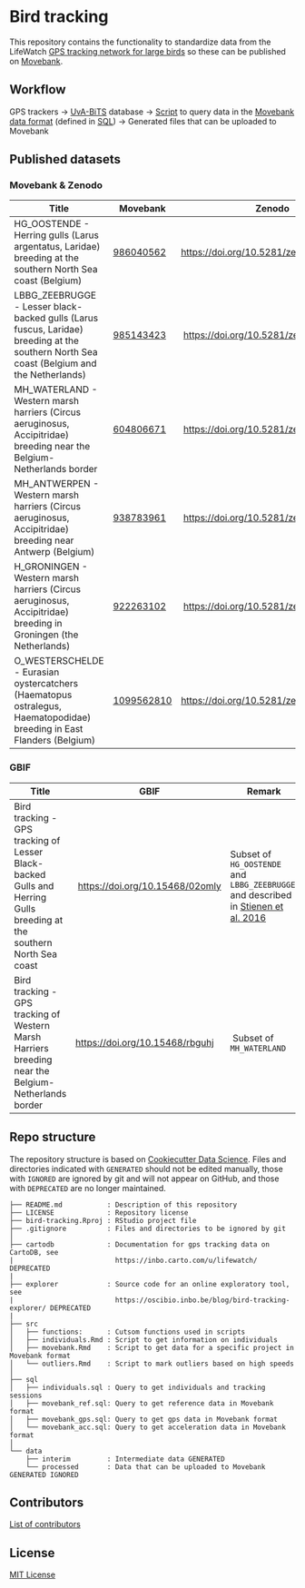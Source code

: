 # Bird tracking

This repository contains the functionality to standardize data from the LifeWatch [GPS tracking network for large birds](http://lifewatch.be/en/gps-tracking-network-large-birds) so these can be published on [Movebank](https://www.movebank.org/).

## Workflow

GPS trackers → [UvA-BiTS](http://www.uva-bits.nl/) database → [Script](src/movebank.Rmd) to query data in the [Movebank data format](https://www.movebank.org/node/2381) (defined in [SQL](sql)) → Generated files that can be uploaded to Movebank

## Published datasets

### Movebank & Zenodo

Title | Movebank | Zenodo
--- | --- | ---
HG_OOSTENDE - Herring gulls (Larus argentatus, Laridae) breeding at the southern North Sea coast (Belgium) | [986040562](https://www.movebank.org/cms/webapp?gwt_fragment=page=studies,path=study986040562) | https://doi.org/10.5281/zenodo.3541811
LBBG_ZEEBRUGGE - Lesser black-backed gulls (Larus fuscus, Laridae) breeding at the southern North Sea coast (Belgium and the Netherlands) | [985143423](https://www.movebank.org/cms/webapp?gwt_fragment=page=studies,path=study985143423) | https://doi.org/10.5281/zenodo.3540799
MH_WATERLAND - Western marsh harriers (Circus aeruginosus, Accipitridae) breeding near the Belgium-Netherlands border | [604806671](https://www.movebank.org/cms/webapp?gwt_fragment=page=studies,path=study604806671) | https://doi.org/10.5281/zenodo.3532940
MH_ANTWERPEN - Western marsh harriers (Circus aeruginosus, Accipitridae) breeding near Antwerp (Belgium) | [938783961](https://www.movebank.org/cms/webapp?gwt_fragment=page=studies,path=study938783961) | https://doi.org/10.5281/zenodo.3550093
H_GRONINGEN - Western marsh harriers (Circus aeruginosus, Accipitridae) breeding in Groningen (the Netherlands) | [922263102](https://www.movebank.org/cms/webapp?gwt_fragment=page=studies,path=study922263102) | https://doi.org/10.5281/zenodo.3552507
O_WESTERSCHELDE - Eurasian oystercatchers (Haematopus ostralegus, Haematopodidae) breeding in East Flanders (Belgium) | [1099562810](https://www.movebank.org/cms/webapp?gwt_fragment=page=studies,path=study1099562810) | https://doi.org/10.5281/zenodo.3734898

### GBIF

Title | GBIF | Remark
--- | --- | ---
Bird tracking - GPS tracking of Lesser Black-backed Gulls and Herring Gulls breeding at the southern North Sea coast | https://doi.org/10.15468/02omly | Subset of `HG_OOSTENDE` and `LBBG_ZEEBRUGGE` and described in [Stienen et al. 2016](https://doi.org/10.3897/zookeys.555.6173)
Bird tracking - GPS tracking of Western Marsh Harriers breeding near the Belgium-Netherlands border | https://doi.org/10.15468/rbguhj | Subset of `MH_WATERLAND`

## Repo structure

The repository structure is based on [Cookiecutter Data Science](http://drivendata.github.io/cookiecutter-data-science/). Files and directories indicated with `GENERATED` should not be edited manually, those with `IGNORED` are ignored by git and will not appear on GitHub, and those with `DEPRECATED` are no longer maintained.

```
├── README.md           : Description of this repository
├── LICENSE             : Repository license
├── bird-tracking.Rproj : RStudio project file
├── .gitignore          : Files and directories to be ignored by git
│
├── cartodb             : Documentation for gps tracking data on CartoDB, see
|                         https://inbo.carto.com/u/lifewatch/ DEPRECATED
|
├── explorer            : Source code for an online exploratory tool, see 
|                         https://oscibio.inbo.be/blog/bird-tracking-explorer/ DEPRECATED
|
├── src
│   ├── functions:      : Cutsom functions used in scripts
│   ├── individuals.Rmd : Script to get information on individuals
│   ├── movebank.Rmd    : Script to get data for a specific project in Movebank format
│   └── outliers.Rmd    : Script to mark outliers based on high speeds
│
├── sql
│   ├── individuals.sql : Query to get individuals and tracking sessions
│   ├── movebank_ref.sql: Query to get reference data in Movebank format
│   ├── movebank_gps.sql: Query to get gps data in Movebank format
│   └── movebank_acc.sql: Query to get acceleration data in Movebank format
│
└── data
    ├── interim         : Intermediate data GENERATED
    └── processed       : Data that can be uploaded to Movebank GENERATED IGNORED
```

## Contributors

[List of contributors](https://github.com/inbo/bird-tracking/contributors)

## License

[MIT License](LICENSE)

